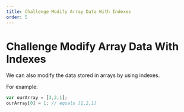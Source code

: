 ```yaml
---
title: Challenge Modify Array Data With Indexes
order: 5
---
```

# Challenge Modify Array Data With Indexes

We can also modify the data stored in arrays by using indexes.

For example:

```javascript
var ourArray = [3,2,1];
ourArray[0] = 1; // equals [1,2,1]
```
